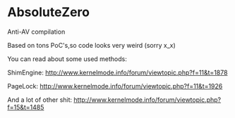 AbsoluteZero
============

Anti-AV compilation

Based on tons PoC's,so code looks very weird (sorry x_x)

You can read about some used methods:

ShimEngine:
http://www.kernelmode.info/forum/viewtopic.php?f=11&t=1878

PageLock:
http://www.kernelmode.info/forum/viewtopic.php?f=11&t=1926

And a lot of other shit:
http://www.kernelmode.info/forum/viewtopic.php?f=15&t=1485
